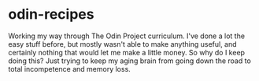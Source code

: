 # odin-recipes
Working my way through The Odin Project curriculum. I've done a lot the easy stuff before, but mostly wasn't able to make anything useful, and certainly nothing that would let me make a little money. So why do I keep doing this? Just trying to keep my aging brain from going down the road to total incompetence and memory loss. 